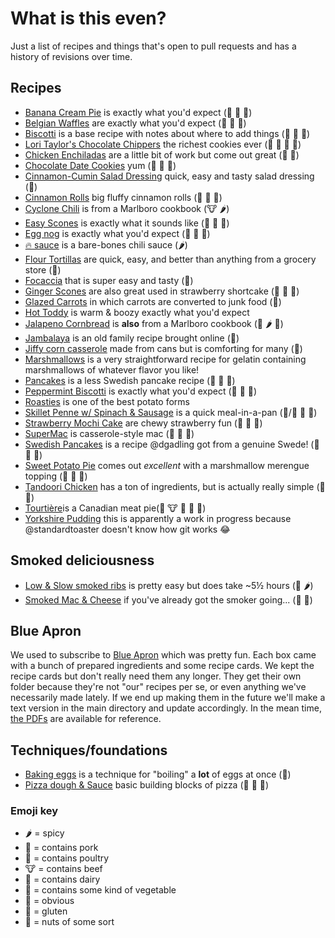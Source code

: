 # What is this even?
Just a list of recipes and things that's open to pull requests and has a history of revisions over time.

## Recipes
- [Banana Cream Pie](recipes/banana-cream-pie.md) is exactly what you'd expect (:milk_glass: :egg: :bread:)
- [Belgian Waffles](recipes/belgian-waffles.md) are exactly what you'd expect (:milk_glass: :egg: :bread:)
- [Biscotti](recipes/biscotti.md) is a base recipe with notes about where to add things (:milk_glass: :egg: :bread:)
- [Lori Taylor's Chocolate Chippers](recipes/chippers.md) the richest cookies ever (:milk_glass: :egg: :bread: :peanuts:)
- [Chicken Enchiladas](recipes/chicken-enchiladas.md) are a little bit of work but come out great (:chicken: :bread:)
- [Chocolate Date Cookies](recipes/chocodate.md) yum (:milk_glass: :egg: :bread:)
- [Cinnamon-Cumin Salad Dressing](recipes/cinnamon-cumin-salad-dressing.md) quick, easy and tasty salad dressing (:green_salad:)
- [Cinnamon Rolls](recipes/cinnamon-rolls.md) big fluffy cinnamon rolls (:milk_glass: :egg: :bread:)
- [Cyclone Chili](recipes/cyclone-chili.md) is from a Marlboro cookbook (:cow: :hot_pepper:)
- [Easy Scones](recipes/easy-scones.md) is exactly what it sounds like (:egg: :milk_glass: :bread:)
- [Egg nog](recipes/egg-nog.md) is exactly what you'd expect (:egg: :milk_glass: :santa:)
- [:fire: sauce](recipes/firesauce.md) is a bare-bones chili sauce (:hot_pepper:)
- [Flour Tortillas](recipes/flour-tortillas.md) are quick, easy, and better than anything from a grocery store (:bread:)
- [Focaccia](recipes/focaccia.md) that is super easy and tasty (:bread:)
- [Ginger Scones](recipes/gingerscones.md) are also great used in strawberry shortcake (:milk_glass: :egg: :bread:)
- [Glazed Carrots](recipes/carrots.md) in which carrots are converted to junk food (:leaves:)
- [Hot Toddy](recipes/hot-toddy.md) is warm & boozy exactly what you'd expect
- [Jalapeno Cornbread](recipes/jalapeno-cornbread.md) is **also** from a Marlboro cookbook (:milk_glass: :hot_pepper: :bread:)
- [Jambalaya](recipes/jambalaya.md) is an old family recipe brought online (:pig:)
- [Jiffy corn casserole](recipes/jiffy-corn-casserole.md) made from cans but is comforting for many (:milk_glass:)
- [Marshmallows](recipes/marshmallows.md) is a very straightforward recipe for gelatin containing marshmallows of whatever flavor you like!
- [Pancakes](recipes/pancakes.md) is a less Swedish pancake recipe (:milk_glass: :egg: :bread:)
- [Peppermint Biscotti](recipes/peppermint-biscotti.md) is exactly what you'd expect (:milk_glass: :egg: :bread:)
- [Roasties](recipes/roasties.md) is one of the best potato forms
- [Skillet Penne w/ Spinach & Sausage](recipes/skillet-penne.md) is a quick meal-in-a-pan (:pig:/:chicken: :leaves: :bread:)
- [Strawberry Mochi Cake](recipes/strawberry-mochi-cake.md) are chewy strawberry fun (:bread: :milk_glass: :egg:)
- [SuperMac](recipes/mac-n-chz.md) is casserole-style mac (:milk_glass: :egg: :bread:)
- [Swedish Pancakes](recipes/swedish-pancakes.md) is a recipe @dgadling got from a genuine Swede! (:egg: :milk_glass: :bread:)
- [Sweet Potato Pie](recipes/sweet-potato-pie.md) comes out *excellent* with a marshmallow merengue topping (:egg: :milk_glass: :bread:)
- [Tandoori Chicken](recipes/tandoori-chicken.md) has a ton of ingredients, but is actually really simple (:chicken: :milk_glass:)
- [Tourtière](recipes/Tourtière.md)is a Canadian meat pie(:pig: :cow: :bread: :egg: :milk_glass:)
- [Yorkshire Pudding](recipes/yorkies.md) this is apparently a work in progress because @standardtoaster doesn't know how git works :joy:

## Smoked deliciousness
- [Low & Slow smoked ribs](recipes/low-slow-smoked-ribs.md) is pretty easy but does take ~5½ hours (:pig: :hot_pepper:)
- [Smoked Mac & Cheese](recipes/smoked-mac-cheeze.md) if you've already got the smoker going... (:pig: :milk_glass:)

## Blue Apron
We used to subscribe to [Blue Apron](https://www.blueapron.com) which was pretty fun. Each box came with a bunch of prepared ingredients and some recipe cards. We kept the recipe cards but don't really need them any longer. They get their own folder because they're not "our" recipes per se, or even anything we've necessarily made lately. If we end up making them in the future we'll make a text version in the main directory and update accordingly. In the mean time, [the PDFs](blue-apron/) are available for reference.

## Techniques/foundations
- [Baking eggs](recipes/baked-eggs.md) is a technique for "boiling" a **lot** of eggs at once (:egg:)
- [Pizza dough & Sauce](recipes/pizza.md) basic building blocks of pizza (:leaves: :milk_glass: :bread:)

### Emoji key
- :hot_pepper: = spicy
- :pig: = contains pork
- :chicken: = contains poultry
- :cow: = contains beef
- :milk_glass: = contains dairy
- :leaves: = contains some kind of vegetable
- :egg: = obvious
- :bread: = gluten
- :peanuts: = nuts of some sort
